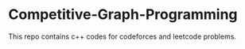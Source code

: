 # Competitive-Graph-Programming

This repo contains c++ codes for codeforces and leetcode problems.
